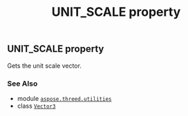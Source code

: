 ﻿---
title: UNIT_SCALE property
second_title: Aspose.3D for Python via .NET API References
description: 
type: docs
weight: 120
url: /python-net/aspose.threed.utilities/vector3/unit_scale/
is_root: false
---

## UNIT_SCALE property


Gets the unit scale vector.

### See Also
* module [`aspose.threed.utilities`](../../)
* class [`Vector3`](/3d/python-net/aspose.threed.utilities/vector3)
